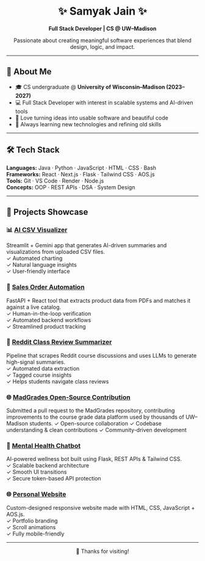 <h1 align="center">✨ Samyak Jain ✨</h1>
<p align="center"><strong>Full Stack Developer | CS @ UW–Madison</strong></p>
<p align="center">Passionate about creating meaningful software experiences that blend design, logic, and impact.</p>

---

## 🚀 About Me

- 🎓 CS undergraduate @ **University of Wisconsin–Madison (2023–2027)**
- 💻 Full Stack Developer with interest in scalable systems and AI-driven tools
- 🧠 Love turning ideas into usable software and beautiful code
- 🌱 Always learning new technologies and refining old skills

---

## 🛠 Tech Stack

**Languages:** Java · Python · JavaScript · HTML · CSS · Bash  
**Frameworks:** React · Next.js · Flask · Tailwind CSS · AOS.js  
**Tools:** Git · VS Code · Render · Node.js  
**Concepts:** OOP · REST APIs · DSA · System Design

---

## 🌟 Projects Showcase
### 📊 <a href=https://github.com/samyakjain-1/csv-viz>AI CSV Visualizer</a>
Streamlit + Gemini app that generates AI-driven summaries and visualizations from uploaded CSV files.  
✓ Automated charting  
✓ Natural language insights  
✓ User-friendly interface

### 📄 <a href=https://github.com/samyakjain-1/sales-automation>Sales Order Automation</a>
FastAPI + React tool that extracts product data from PDFs and matches it against a live catalog.  
✓ Human-in-the-loop verification  
✓ Automated backend workflows  
✓ Streamlined product tracking

### 📝 <a href=https://courseinsight.vercel.app>Reddit Class Review Summarizer</a>
Pipeline that scrapes Reddit course discussions and uses LLMs to generate high-signal summaries.  
✓ Automated data extraction  
✓ Tagged course insights  
✓ Helps students navigate class reviews

### 🌐 <a href=https://github.com/Madgrades/madgrades.com/pull/40>MadGrades Open-Source Contribution</a>
Submitted a pull request to the MadGrades repository, contributing improvements to the course grade data platform used by thousands of UW–Madison students.
✓ Open-source collaboration
✓ Codebase understanding & clean contributions
✓ Community-driven development

### 🧠 <a href=https://github.com/samyakjain-1/chatbot>Mental Health Chatbot<a>
AI-powered wellness bot built using Flask, REST APIs & Tailwind CSS.  
✓ Scalable backend architecture  
✓ Smooth UI transitions  
✓ Secure token-based API protection

### 🌐 <a href=https://github.com/samyakjain-1/react-website>Personal Website<a>
Custom-designed responsive website made with HTML, CSS, JavaScript + AOS.js.  
✓ Portfolio branding  
✓ Scroll animations  
✓ Fully mobile-friendly


---

<p align="center">🚀 Thanks for visiting!</p>
